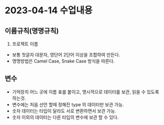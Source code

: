 # 2023-04-14 수업내용

## 이름규칙(명명규칙)
1. 프로젝트 이름
- 보통 첫글자 대문자, 영단어 2단어 이상을 조합하여 만든다.
- 명명방법은 Camel Case, Snake Case 방식을 따른다.


## 변수 
- 기억장치 어느 곳에 이름 표를 붙이고, 명시적으로 데이터를 보관, 읽을 수 있도록 하는것.
- 변수에는 처음 선언 할때 정해진 type 의 데이터만 보관 가능.
- 숫자 데이터는 타입이 달라도 서로 변환하면서 보관 가능.
- 숫자 이외의 데이터는 다른 타입의 변수에 보관 할 수 있다.